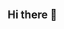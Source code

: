 ## Hi there 👋

<!--
**keyadobriyal/keyadobriyal** is a ✨ _special_ ✨ repository because its `README.md` (this file) appears on your GitHub profile.

# 👋 Hi, I'm Keya Dobriyal  

Welcome to my GitHub! I’m passionate about building **clean and meaningful experiences through thoughtful code and quiet design**.  

---

## 🚀 About Me  
- 🎓 Background in **Data Science / Analytics**  
- 💡 Interested in **machine learning, data visualization, and problem solving**  
- 🎨 Also passionate about **design and creativity**  
- 🌱 Currently exploring **real-world data projects** and **open-source contributions**  

---

## 🛠️ Skills & Tools  
- **Languages:** Python, R, SQL, JavaScript  
- **Data Science:** Pandas, NumPy, Scikit-learn, TensorFlow  
- **Visualization:** Matplotlib, Seaborn, ggplot2, Tableau, Power BI  
- **Databases:** MySQL, PostgreSQL, SQLite  
- **Other Tools:** Git, GitHub, Excel, Jupyter Notebook  

---

## 📂 Featured Projects  
- 📊 **[Data Analysis Projects](#)** – Exploratory data analysis with Python & R  
- 🤖 **[Machine Learning Models](#)** – Predictive modeling and ML pipelines  
- 🎨 **[Portfolio Website](#)** – Personal site showcasing design + coding work  

---

## 📫 Connect With Me  
- 🌐 [Portfolio Website](https://keyadobriyal.in)  
- 💼 [LinkedIn](https://www.linkedin.com/in/keyadobriyal)  
- 📧 Email: keya.dobriyal@example.com  

---

⭐️ *Thanks for stopping by! Feel free to explore my repositories and connect if you’d like to collaborate.*  
